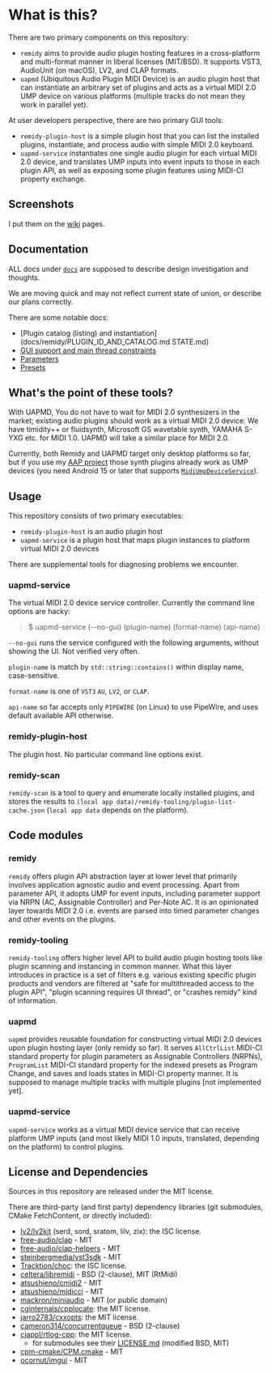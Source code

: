 # What is this?

There are two primary components on this repository:

- `remidy` aims to provide audio plugin hosting features in a cross-platform and multi-format manner in liberal licenses (MIT/BSD). It supports VST3, AudioUnit (on macOS), LV2, and CLAP formats.
- `uapmd` (Ubiquitous Audio Plugin MIDI Device) is an audio plugin host that can instantiate an arbitrary set of plugins and acts as a virtual MIDI 2.0 UMP device on various platforms (multiple tracks do not mean they work in parallel yet).

At user developers perspective, there are two primary GUI tools:

- `remidy-plugin-host` is a simple plugin host that you can list the installed plugins, instantiate, and process audio with simple MIDI 2.0 keyboard.
- `uapmd-service` instantiates one single audio plugin for each virtual MIDI 2.0 device, and translates UMP inputs into event inputs to those in each plugin API, as well as exposing some plugin features using MIDI-CI property exchange.

## Screenshots

I put them on the [wiki](https://github.com/atsushieno/uapmd/wiki) pages.

## Documentation

ALL docs under [`docs`](docs) are supposed to describe design investigation and thoughts.

We are moving quick and may not reflect current state of union, or describe our plans correctly.

There are some notable docs:

- [Plugin catalog (listing) and instantiation](docs/remidy/PLUGIN_ID_AND_CATALOG.md STATE.md)
- [GUI support and main thread constraints](docs/remidy/GUI_SUPPORT.md)
- [Parameters](docs/remidy/PARAMETERS.md)
- [Presets](docs/remidy/PRESETS.md)

## What's the point of these tools?

With UAPMD, You do not have to wait for MIDI 2.0 synthesizers in the market; existing audio plugins should work as a virtual MIDI 2.0 device. We have timidity++ or fluidsynth, Microsoft GS wavetable synth, YAMAHA S-YXG etc. for MIDI 1.0. UAPMD will take a similar place for MIDI 2.0.

Currently, both Remidy and UAPMD target only desktop platforms so far, but if you use my [AAP project](https://github.com/atsushieno/aap-core) those synth plugins already work as UMP devices (you need Android 15 or later that supports [`MidiUmpDeviceService`](https://developer.android.com/reference/kotlin/android/media/midi/MidiUmpDeviceService)).

## Usage

This repository consists of two primary executables:

- `remidy-plugin-host` is an audio plugin host
- `uapmd-service` is a plugin host that maps plugin instances to platform virtual MIDI 2.0 devices

There are supplemental tools for diagnosing problems we encounter.

### uapmd-service

The virtual MIDI 2.0 device service controller. Currently the command line options are hacky:

> $ uapmd-service (--no-gui) (plugin-name) (format-name) (api-name)

`--no-gui` runs the service configured with the following arguments, without showing the UI. Not verified very often. 

`plugin-name` is match by `std::string::contains()` within display name, case-sensitive.

`format-name` is one of `VST3` `AU`, `LV2`, or `CLAP`.

`api-name` so far accepts only `PIPEWIRE` (on Linux) to use PipeWire, and uses default available API otherwise.

### remidy-plugin-host

The plugin host. No particular command line options exist.

### remidy-scan

`remidy-scan` is a tool to query and enumerate locally installed plugins, and stores the results to `(local app data)/remidy-tooling/plugin-list-cache.json` (`local app data` depends on the platform).


## Code modules

### remidy

`remidy` offers plugin API abstraction layer at lower level that primarily involves application agnostic audio and event processing. Apart from parameter API, it adopts UMP for event inputs, including parameter support via NRPN (AC, Assignable Controller) and Per-Note AC. It is an opinionated layer towards MIDI 2.0 i.e. events are parsed into timed parameter changes and other events on the plugins.

### remidy-tooling

`remidy-tooling` offers higher level API to build audio plugin hosting tools like plugin scanning and instancing in common manner.
What this layer introduces in practice is a set of filters e.g. various existing specific plugin products and vendors are filtered at "safe for multithreaded access to the plugin API", "plugin scanning requires UI thread", or "crashes remidy" kind of information.

### uapmd

`uapmd` provides reusable foundation for constructing virtual MIDI 2.0 devices upon plugin hosting layer (only remidy so far). It serves `AllCtrlList` MIDI-CI standard property for plugin parameters as Assignable Controllers (NRPNs), `ProgramList` MIDI-CI standard property for the indexed presets as Program Change, and saves and loads states in MIDI-CI property manner. It is supposed to manage multiple tracks with multiple plugins [not implemented yet].

### uapmd-service

`uapmd-service` works as a virtual MIDI device service that can receive platform UMP inputs (and most likely MIDI 1.0 inputs, translated, depending on the platform) to control plugins.


## License and Dependencies

Sources in this repository are released under the MIT license.

There are third-party (and first party) dependency libraries (git submodules, CMake FetchContent, or directly included):

- [lv2/lv2kit](https://github.com/lv2/lv2kit) (serd, sord, sratom, lilv, zix): the ISC license.
- [free-audio/clap](https://github.com/free-audio/clap) - MIT
- [free-audio/clap-helpers](https://github.com/free-audio/clap-helpers) - MIT
- [steinbergmedia/vst3sdk](https://github.com/steinbergmedia/vst3sdk) - MIT
- [Tracktion/choc](https://github.com/Tracktion/choc/): the ISC license.
- [celtera/libremidi](https://github.com/celtera/libremidi) - BSD (2-clause), MIT (RtMidi)
- [atsushieno/cmidi2](atsushieno/cmidi2) - MIT
- [atsushieno/midicci](atsushieno/midicci) - MIT
- [mackron/miniaudio](https://github.com/mackron/miniaudio) - MIT (or public domain)
- [cginternals/cpplocate](https://github.com/cginternals/cpplocate): the MIT license.
- [jarro2783/cxxopts](https://github.com/jarro2783/cxxopts): the MIT license.
- [cameron314/concurrentqueue](https://github.com/cameron314/concurrentqueue) - BSD (2-clause)
- [cjappl/rtlog-cpp](https://github.com/cjappl/rtlog-cpp): the MIT license.
    - for submodules see their [LICENSE.md](https://github.com/cjappl/rtlog-cpp/blob/main/LICENSE.md) (modified BSD, MIT)
- [cpm-cmake/CPM.cmake](https://github.com/cpm-cmake/CPM.cmake) - MIT
- [ocornut/imgui](https://github.com/ocornut/imgui) - MIT
